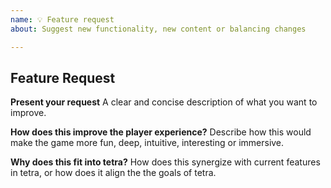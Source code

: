```yaml
---
name: 💡 Feature request
about: Suggest new functionality, new content or balancing changes

---
```


## Feature Request

**Present your request**
A clear and concise description of what you want to improve.

**How does this improve the player experience?**
Describe how this would make the game more fun, deep, intuitive, interesting or immersive.

**Why does this fit into tetra?**
How does this synergize with current features in tetra, or how does it align the the goals of tetra.